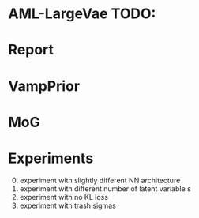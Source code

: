 # AML-LargeVae TODO:

# Report

# VampPrior 

# MoG

# Experiments

0. experiment with slightly different NN architecture
1. experiment with different number of latent variable s
2. experiment with no KL loss
3. experiment with trash sigmas 
